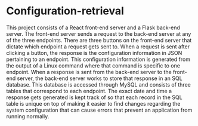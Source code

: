# Configuration-retrieval

This project consists of a React front-end server and a Flask back-end server. The front-end server sends a request to the back-end server at any of the three endpoints. There are three buttons on the front-end server that dictate which endpoint a request gets sent to. When a request is sent after clicking a button, the response is the configuration information in JSON pertaining to an endpoint. This configuration information is generated from the output of a Linux command where that command is specific to one endpoint. When a response is sent from the back-end server to the front-end server, the back-end server works to store that response in an SQL database. This database is accessed through MySQL and consists of three tables that correspond to each endpoint. The exact date and time a response gets generated is kept track of so that each record in the SQL table is unique on top of making it easier to find changes regarding the system configuration that can cause errors that prevent an application from running normally.
